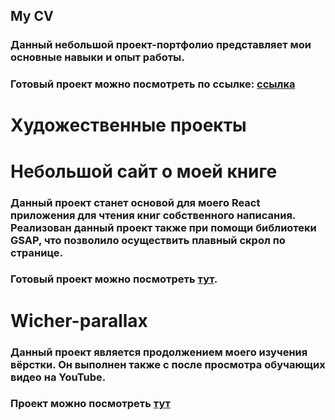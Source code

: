 ## My CV

### Данный небольшой проект-портфолио представляет мои основные навыки и опыт работы.
### Готовый проект можно посмотреть по ссылке: [ссылка](https://artem-xopc.github.io/cv/) 


# Художественные проекты

# Небольшой сайт о моей книге
### Данный проект станет основой для моего React приложения для чтения книг собственного написания. Реализован данный проект также при помощи библиотеки GSAP, что позволило осуществить плавный скрол по странице.
### Готовый проект можно посмотреть [тут](https://artem-xopc.github.io/about-my-book/).

# Wicher-parallax
### Данный проект является продолжением моего изучения вёрстки. Он выполнен также с после просмотра обучающих видео на YouTube. 
### Проект можно посмотреть [тут](https://artem-xopc.github.io/witcher_parallax/)
